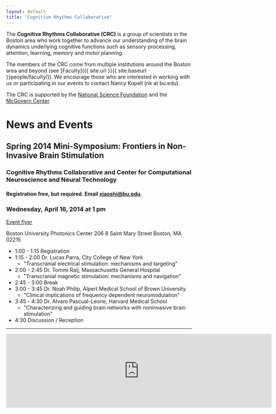```yaml
---
layout: default
title: "Cognitive Rhythms Collaborative"
---
```


The **Cognitive Rhythms Collaborative (CRC)** is a group of scientists in the Boston area who work together to advance our understanding of the brain dynamics underlying cognitive functions such as sensory processing, attention, learning, memory and motor planning.
  
The members of the CRC come from multiple institutions around the Boston area and beyond (see [Faculty]({{ site.url }}{{ site.baseurl }}people/faculty/)). We encourage those who are interested in working with us or participating in our events to contact Nancy Kopell (nk at bu.edu).

The CRC is supported by the [National Science Foundation](http://www.nsf.org) and the [McGovern Center](http://mcgovern.mit.edu).

# News and Events
## Spring 2014 Mini-Symposium: Frontiers in Non-Invasive Brain Stimulation

### Cognitive Rhythms Collaborative and Center for Computational Neuroscience and Neural Technology

#### Registration free, but required. Email [xiaoshi@bu.edu](mailto:xiaoshi@bu.edu?Subject=Mini-Symposium%20registration").

### Wednesday, April 16, 2014 at 1 pm
[Event flyer](img/CRC2014F-Mini-Symposium.pdf)

Boston University Photonics Center 206
8 Saint Mary Street
Boston, MA 02215

* 1:00 - 1:15  Registration
* 1:15 - 2:00  Dr. Lucas Parra, City College of New York
  * "Transcranial electrical stimulation: mechanisms and targeting"
* 2:00 - 2:45 Dr. Tommi Raij, Massachusetts General Hospital
  * "Transcranial magnetic stimulation: mechanisms and navigation"
* 2:45 - 3:00  Break
* 3:00 - 3:45  Dr. Noah Philip, Alpert Medical School of Brown University
  * "Clinical implications of frequency dependent neuromodulation"
* 3:45 - 4:30  Dr. Alvaro Pascual-Leone, Harvard Medical School
  * "Characterizing and guiding brain networks with noninvasive brain stimulation"
* 4:30    Discussion / Reception

--- 

  <iframe src="https://www.google.com/calendar/embed?mode=AGENDA&amp;height=600&amp;wkst=1&amp;bgcolor=%23FFFFFF&amp;src=j0dmopro3gm68jcjsc7c3ssklo%40group.calendar.google.com&amp;color=%235229A3&amp;ctz=America%2FNew_York" style=" border-width:0 " width="720px" height="200" frameborder="0" scrolling="no"></iframe>



